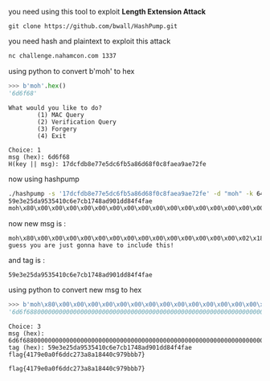 you need using this tool to exploit **Length Extension Attack**
```
git clone https://github.com/bwall/HashPump.git
```
you need hash and plaintext to exploit this attack

```sh
nc challenge.nahamcon.com 1337
```
using python to convert b'moh' to hex
```python
>>> b'moh'.hex()
'6d6f68'
```

```
What would you like to do?
        (1) MAC Query
        (2) Verification Query
        (3) Forgery
        (4) Exit

Choice: 1
msg (hex): 6d6f68
H(key || msg): 17dcfdb8e77e5dc6fb5a86d68f0c8faea9ae72fe
```
now using hashpump
```sh
./hashpump -s '17dcfdb8e77e5dc6fb5a86d68f0c8faea9ae72fe' -d "moh" -k 64 -a "I guess you are just gonna have to include this\!"
59e3e25da9535410c6e7cb1748ad901dd84f4fae
moh\x80\x00\x00\x00\x00\x00\x00\x00\x00\x00\x00\x00\x00\x00\x00\x00\x00\x00\x00\x00\x00\x00\x00\x00\x00\x00\x00\x00\x00\x00\x00\x00\x00\x00\x00\x00\x00\x00\x00\x00\x00\x00\x00\x00\x00\x00\x00\x00\x00\x00\x00\x00\x00\x00\x00\x00\x00\x00\x00\x02\x18I guess you are just gonna have to include this!
```
now new msg is :
```
moh\x80\x00\x00\x00\x00\x00\x00\x00\x00\x00\x00\x00\x00\x00\x00\x02\x18I guess you are just gonna have to include this!
```
and tag is :
```
59e3e25da9535410c6e7cb1748ad901dd84f4fae
```

using python to convert new msg to hex
```python
>>> b'moh\x80\x00\x00\x00\x00\x00\x00\x00\x00\x00\x00\x00\x00\x00\x00\x02\x18I guess you are just gonna have to include this!'.hex()
'6d6f68800000000000000000000000000000000000000000000000000000000000000000000000000000000000000000000000000000000000000000000002184920677565737320796f7520617265206a75737420676f6e6e61206861766520746f20696e636c756465207468697321'
```

```
Choice: 3
msg (hex): 6d6f68800000000000000000000000000000000000000000000000000000000000000000000000000000000000000000000000000000000000000000000002184920677565737320796f7520617265206a75737420676f6e6e61206861766520746f20696e636c756465207468697321
tag (hex): 59e3e25da9535410c6e7cb1748ad901dd84f4fae
flag{4179e0a0f6ddc273a8a18440c979bbb7}
```

`flag{4179e0a0f6ddc273a8a18440c979bbb7}`
